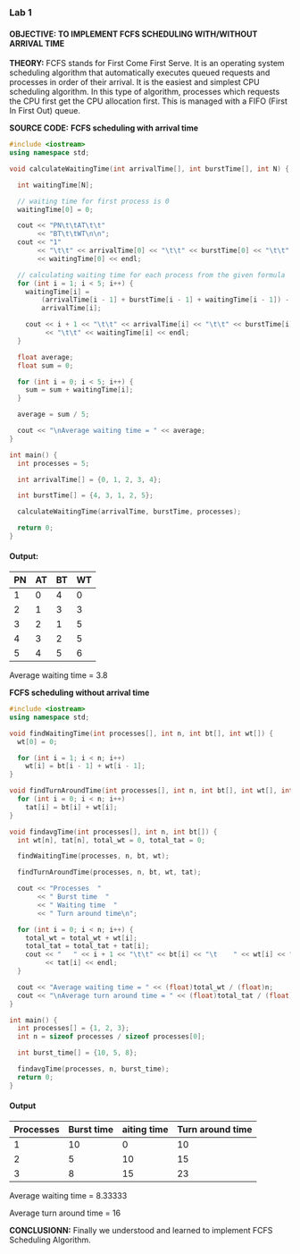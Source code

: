 ### Lab 1
#### **OBJECTIVE:** TO IMPLEMENT FCFS SCHEDULING WITH/WITHOUT ARRIVAL TIME
**THEORY:** FCFS stands for First Come First Serve. It is an operating system scheduling algorithm that automatically executes queued requests and processes in order of their arrival. It is the easiest and simplest CPU scheduling algorithm. In this type of algorithm, processes which requests the CPU first get the CPU allocation first. This is managed with a FIFO (First In First Out) queue.

**SOURCE CODE:**
**FCFS scheduling with arrival time**
```c++
#include <iostream>
using namespace std;

void calculateWaitingTime(int arrivalTime[], int burstTime[], int N) {

  int waitingTime[N];

  // waiting time for first process is 0
  waitingTime[0] = 0;

  cout << "PN\t\tAT\t\t"
       << "BT\t\tWT\n\n";
  cout << "1"
       << "\t\t" << arrivalTime[0] << "\t\t" << burstTime[0] << "\t\t"
       << waitingTime[0] << endl;

  // calculating waiting time for each process from the given formula
  for (int i = 1; i < 5; i++) {
    waitingTime[i] =
        (arrivalTime[i - 1] + burstTime[i - 1] + waitingTime[i - 1]) -
        arrivalTime[i];

    cout << i + 1 << "\t\t" << arrivalTime[i] << "\t\t" << burstTime[i]
         << "\t\t" << waitingTime[i] << endl;
  }

  float average;
  float sum = 0;

  for (int i = 0; i < 5; i++) {
    sum = sum + waitingTime[i];
  }

  average = sum / 5;

  cout << "\nAverage waiting time = " << average;
}

int main() {
  int processes = 5;

  int arrivalTime[] = {0, 1, 2, 3, 4};

  int burstTime[] = {4, 3, 1, 2, 5};

  calculateWaitingTime(arrivalTime, burstTime, processes);

  return 0;
}
```

#### Output:
|PN|AT|BT|WT|
|--|--|--|--|
|1|0|4|0|
|2|1|3|3|
|3|2|1|5|
|4|3|2|5|
|5|4|5|6|
Average waiting time = 3.8

**FCFS scheduling without arrival time**
```cpp
#include <iostream>
using namespace std;

void findWaitingTime(int processes[], int n, int bt[], int wt[]) {
  wt[0] = 0;

  for (int i = 1; i < n; i++)
    wt[i] = bt[i - 1] + wt[i - 1];
}

void findTurnAroundTime(int processes[], int n, int bt[], int wt[], int tat[]) {
  for (int i = 0; i < n; i++)
    tat[i] = bt[i] + wt[i];
}

void findavgTime(int processes[], int n, int bt[]) {
  int wt[n], tat[n], total_wt = 0, total_tat = 0;

  findWaitingTime(processes, n, bt, wt);

  findTurnAroundTime(processes, n, bt, wt, tat);

  cout << "Processes  "
       << " Burst time  "
       << " Waiting time  "
       << " Turn around time\n";

  for (int i = 0; i < n; i++) {
    total_wt = total_wt + wt[i];
    total_tat = total_tat + tat[i];
    cout << "   " << i + 1 << "\t\t" << bt[i] << "\t    " << wt[i] << "\t\t  "
         << tat[i] << endl;
  }

  cout << "Average waiting time = " << (float)total_wt / (float)n;
  cout << "\nAverage turn around time = " << (float)total_tat / (float)n;
}

int main() {
  int processes[] = {1, 2, 3};
  int n = sizeof processes / sizeof processes[0];

  int burst_time[] = {10, 5, 8};

  findavgTime(processes, n, burst_time);
  return 0;
}
```
#### Output
|Processes|Burst time|aiting time|Turn around time|
|--|--|--|--|
|1|10|0|10
|2|5|10|15
|3|8|15|23

Average waiting time = 8.33333

Average turn around time = 16

**CONCLUSIONN:** Finally we understood and learned to implement FCFS Scheduling Algorithm.
